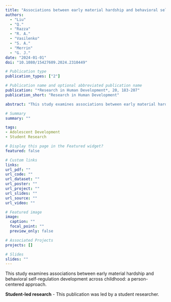```yaml
---
title: "Associations between early material hardship and behavioral self-regulation development across childhood: A person-centered approach (Student-led research)"
authors:
  - "Liu"
  - "Q."
  - "Razza"
  - "R. A."
  - "Vasilenko"
  - "S. A."
  - "Merrin"
  - "G. J."
date: "2024-01-01"
doi: "10.1080/15427609.2024.2310449"

# Publication type
publication_types: ["2"]

# Publication name and optional abbreviated publication name
publication: "*Research in Human Development*, 20, 183-207"
publication_short: "Research in Human Development"

abstract: "This study examines associations between early material hardship and behavioral self-regulation development across childhood: a person-centered approach."

# Summary
summary: ""

tags:
- Adolescent Development
- Student Research

# Display this page in the Featured widget?
featured: false

# Custom links
links:
url_pdf: ""
url_code: ""
url_dataset: ""
url_poster: ""
url_project: ""
url_slides: ""
url_source: ""
url_video: ""

# Featured image
image:
  caption: ""
  focal_point: ""
  preview_only: false

# Associated Projects
projects: []

# Slides
slides: ""
---
```


This study examines associations between early material hardship and behavioral self-regulation development across childhood: a person-centered approach.

**Student-led research** - This publication was led by a student researcher.
